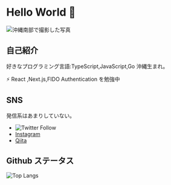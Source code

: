 Hello World 👋
===

![沖縄南部で撮影した写真](img/okinawa.png)

自己紹介
---

好きなプログラミング言語:TypeScript,JavaScript,Go
沖縄生まれ。

⚡ React ,Next.js,FIDO Authentication を勉強中

SNS
---

発信系はあまりしていない。

* ![Twitter Follow](https://img.shields.io/twitter/follow/Pc53464314?style=social)
* [Instagram](https://instagram.com/n._akira/)
* [Qiita](https://qiita.com/Pc53464314)

Github ステータス
---

![Top Langs](https://github-readme-stats.vercel.app/api/top-langs/?username=canaria-computer)


<!--
**canaria-computer/canaria-computer** is a ✨ _special_ ✨ repository because its `README.md` (this file) appears on your GitHub profile.

Here are some ideas to get you started:

- 🔭 I’m currently working on ...
- 🌱 I’m currently learning ...
- 👯 I’m looking to collaborate on ...
- 🤔 I’m looking for help with ...
- 💬 Ask me about ...
- 📫 How to reach me: ...
- 😄 Pronouns: ...
- ⚡ Fun fact: ...
-->
